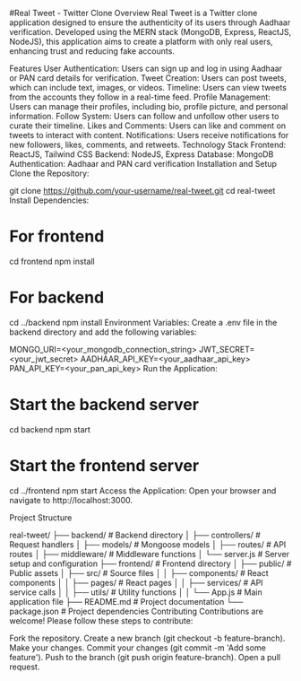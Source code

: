 #Real Tweet - Twitter Clone
Overview
Real Tweet is a Twitter clone application designed to ensure the authenticity of its users through Aadhaar verification.
Developed using the MERN stack (MongoDB, Express, ReactJS, NodeJS), this application aims to create a platform with only real users, enhancing trust and reducing fake accounts.

Features
User Authentication: Users can sign up and log in using Aadhaar or PAN card details for verification.
Tweet Creation: Users can post tweets, which can include text, images, or videos.
Timeline: Users can view tweets from the accounts they follow in a real-time feed.
Profile Management: Users can manage their profiles, including bio, profile picture, and personal information.
Follow System: Users can follow and unfollow other users to curate their timeline.
Likes and Comments: Users can like and comment on tweets to interact with content.
Notifications: Users receive notifications for new followers, likes, comments, and retweets.
Technology Stack
Frontend: ReactJS, Tailwind CSS
Backend: NodeJS, Express
Database: MongoDB
Authentication: Aadhaar and PAN card verification
Installation and Setup
Clone the Repository:


git clone https://github.com/your-username/real-tweet.git
cd real-tweet
Install Dependencies:



# For frontend
cd frontend
npm install

# For backend
cd ../backend
npm install
Environment Variables:
Create a .env file in the backend directory and add the following variables:


MONGO_URI=<your_mongodb_connection_string>
JWT_SECRET=<your_jwt_secret>
AADHAAR_API_KEY=<your_aadhaar_api_key>
PAN_API_KEY=<your_pan_api_key>
Run the Application:


# Start the backend server
cd backend
npm start

# Start the frontend server
cd ../frontend
npm start
Access the Application:
Open your browser and navigate to http://localhost:3000.

Project Structure

real-tweet/
├── backend/              # Backend directory
│   ├── controllers/      # Request handlers
│   ├── models/           # Mongoose models
│   ├── routes/           # API routes
│   ├── middleware/       # Middleware functions
│   └── server.js         # Server setup and configuration
├── frontend/             # Frontend directory
│   ├── public/           # Public assets
│   ├── src/              # Source files
│   │   ├── components/   # React components
│   │   ├── pages/        # React pages
│   │   ├── services/     # API service calls
│   │   ├── utils/        # Utility functions
│   │   └── App.js        # Main application file
├── README.md             # Project documentation
└── package.json          # Project dependencies
Contributing
Contributions are welcome! Please follow these steps to contribute:

Fork the repository.
Create a new branch (git checkout -b feature-branch).
Make your changes.
Commit your changes (git commit -m 'Add some feature').
Push to the branch (git push origin feature-branch).
Open a pull request.
